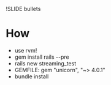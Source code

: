 !SLIDE bullets
# How #
* use rvm!
* gem install rails --pre
* rails new streaming_test
* GEMFILE: gem "unicorn", "~> 4.0.1"
* bundle install


